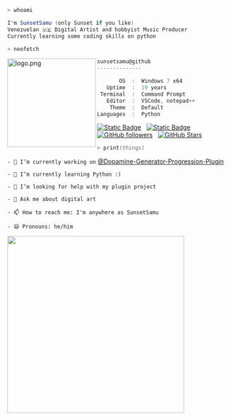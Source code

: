 
```zsh
> whoami
```
```csharp
I'm SunsetSamu (only Sunset if you like)
Venezuelan 🇻🇪 Digital Artist and hobbyist Music Producer
Currently learning some coding skills on python
```
```zsh
> neofetch
```

<img align="left" src="https://i.imgur.com/suuBpZK.jpg" alt="logo.png" width="200"/>

```csharp
sunsetsamu@github
--------------

       OS  :  Windows 7 x64
   Uptime  :  19 years
 Terminal  :  Command Prompt
   Editor  :  VSCode, notepad++
    Theme  :  Default  
Languages  :  Python
```

<!--
**SunsetSamu/SunsetSamu** is a ✨ _special_ ✨ repository because its `README.md` (this file) appears on your GitHub profile.

Here are some ideas to get you started:
-->

[![Static Badge](https://img.shields.io/badge/Instagram-follow_me-pink)](https://www.instagram.com/SunsetSamu) &nbsp; [![Static Badge](https://img.shields.io/badge/Twitter-follow_me-blue)](https://x.com/sunsetsamu) &nbsp; [![GitHub followers](https://img.shields.io/github/followers/SunsetSamu?logo=GitHub&style=flat)](https://github.com/SunsetSamu) &nbsp; [![GitHub Stars](https://img.shields.io/github/stars/SunsetSamu?logo=GitHub&style=flat)](https://github.com/SunsetSamu)

```zsh
> print(things)
```

`- 🔭 I’m currently working on` [@Dopamine-Generator-Progression-Plugin](https://github.com/SunsetSamu/Dopamine-Generator-Progression-Plugin)

`- 🌱 I’m currently learning Python :)`

`- 🤔 I’m looking for help with my plugin project`

`- 💬 Ask me about digital art`

`- 📫 How to reach me: I'm anywhere as SunsetSamu`

`- 😄 Pronouns: he/him`
<p align="Left">
  <img src="https://github-readme-stats.vercel.app/api?username=SunsetSamu&show_icons=true&theme=light" width="400">
</p>
